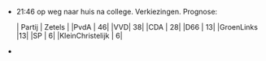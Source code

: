 - 21:46 	op weg naar huis na college. Verkiezingen. Prognose:
  
  | Partij | Zetels |
  |PvdA | 46|
  |VVD| 38|
  |CDA 		      |  28|
  |D66 		   |     13|
  |GroenLinks 		|13|
  |SP		                  | 6|
  |KleinChristelijk   |  6|
-